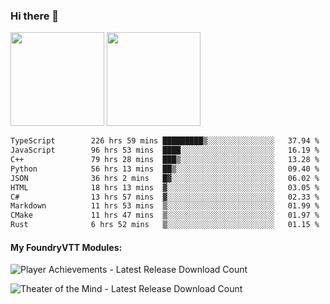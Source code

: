 ### Hi there 👋

<img height="150em" src="https://github-readme-stats.vercel.app/api?username=EddieDover&count_private=true&include_all_commits=true&show_icons=true&theme=dracula&hide_border=false&rank_icon=percentile"/>
<img height="150em" src="https://github-readme-stats.vercel.app/api/top-langs/?username=EddieDover&theme=dracula&hide_border=false&&layout=compact&langs_count=20" />

<!--START_SECTION:waka-->

```txt
TypeScript        226 hrs 59 mins █████████▒░░░░░░░░░░░░░░░   37.94 %
JavaScript        96 hrs 53 mins  ████░░░░░░░░░░░░░░░░░░░░░   16.19 %
C++               79 hrs 28 mins  ███▒░░░░░░░░░░░░░░░░░░░░░   13.28 %
Python            56 hrs 13 mins  ██▒░░░░░░░░░░░░░░░░░░░░░░   09.40 %
JSON              36 hrs 2 mins   █▓░░░░░░░░░░░░░░░░░░░░░░░   06.02 %
HTML              18 hrs 13 mins  ▓░░░░░░░░░░░░░░░░░░░░░░░░   03.05 %
C#                13 hrs 57 mins  ▓░░░░░░░░░░░░░░░░░░░░░░░░   02.33 %
Markdown          11 hrs 53 mins  ▒░░░░░░░░░░░░░░░░░░░░░░░░   01.99 %
CMake             11 hrs 47 mins  ▒░░░░░░░░░░░░░░░░░░░░░░░░   01.97 %
Rust              6 hrs 52 mins   ▒░░░░░░░░░░░░░░░░░░░░░░░░   01.15 %
```

<!--END_SECTION:waka-->

#### My FoundryVTT Modules:

  ![Player Achievements - Latest Release Download Count](https://img.shields.io/badge/dynamic/json?label=Player%20Achievements%20-%20Downloads@latest&query=assets%5B1%5D.download_count&url=https%3A%2F%2Fapi.github.com%2Frepos%2FEddieDover%2Ffvtt-player-achievements%2Freleases%2Flatest)

  ![Theater of the Mind - Latest Release Download Count](https://img.shields.io/badge/dynamic/json?label=Theater%20Of%20The%20Mind%20-%20Downloads@latest&query=assets%5B1%5D.download_count&url=https%3A%2F%2Fapi.github.com%2Frepos%2FEddieDover%2Ftheater-of-the-mind%2Freleases%2Flatest)

<a rel="me" href="https://techhub.social/@EddieDover"></a>
